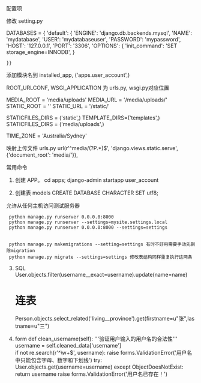 配置项

修改 setting.py

DATABASES = {
    'default': {
        'ENGINE': 'django.db.backends.mysql',
        'NAME': 'mydatabase',
        'USER': 'mydatabaseuser',
        'PASSWORD': 'mypassword',
        'HOST': '127.0.0.1',
        'PORT': '3306',
          'OPTIONS': {
  'init_command': 'SET storage_engine=INNODB',
}

    }}

添加模块名到 installed_app, ('apps.user_account',)

ROOT_URLCONF, WSGI_APPLICATION 为 urls.py, wsgi.py对应位置

MEDIA_ROOT = 'media/uploads'
MEDIA_URL = '/media/uploads/'
STATIC_ROOT = ''
STATIC_URL = '/static/'

STATICFILES_DIRS = ('static',)
TEMPLATE_DIRS=('templates',)
STATICFILES_DIRS = ('media/uploads',)

TIME_ZONE = 'Australia/Sydney'

映射上传文件 urls.py
url(r'^media/(?P<path>.*)$', 'django.views.static.serve', {'document_root': 'media/'}),

常用命令

1) 创建 APP。
     cd apps;
     django-admin startapp user_account

2) 创建表 models
     CREATE DATABASE <dbname> CHARACTER SET utf8;

允许从任何主机访问测试服务器

     python manage.py runserver 0.0.0.0:8000
     python manage.py runserver --settings=mysite.settings.local
     python manage.py runserver 0.0.0.0:8000 --settings=settings

     
     python manage.py makemigrations --setting=settings 有时不好用需要手动先删除migration
     python manage.py migrate --settings=settings 修改表结构同样重复执行这两条


3) SQL
    User.objects.filter(username__exact=username).update(name=name)  
    
    # 连表
    Person.objects.select_related('living__province').get(firstname=u"张",lastname=u"三")
    

4) form
    def clean_username(self):
        '''验证用户输入的用户名的合法性'''
        username = self.cleaned_data['username']    
        if not re.search(r'^\w+$', username):
            raise forms.ValidationError('用户名中只能包含字母、数字和下划线')
        try:
            User.objects.get(username=username)
        except ObjectDoesNotExist:
            return username
        raise forms.ValidationError('用户名已存在！')
    
